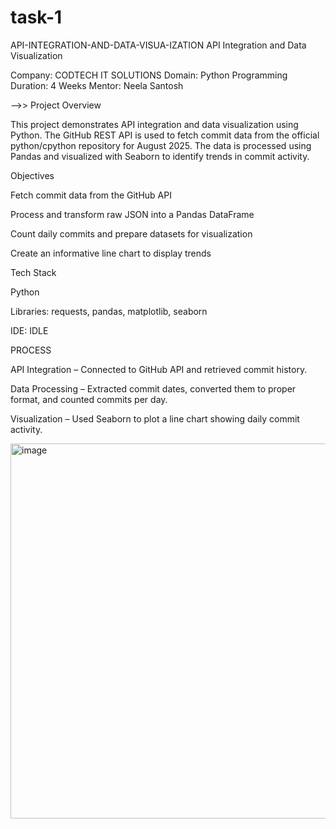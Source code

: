 # task-1
API-INTEGRATION-AND-DATA-VISUA-IZATION
API Integration and Data Visualization

Company: CODTECH IT SOLUTIONS Domain: Python Programming Duration: 4 Weeks Mentor: Neela Santosh

-->> Project Overview

This project demonstrates API integration and data visualization using Python. The GitHub REST API is used to fetch commit data from the official python/cpython repository for August 2025. The data is processed using Pandas and visualized with Seaborn to identify trends in commit activity.

Objectives

Fetch commit data from the GitHub API

Process and transform raw JSON into a Pandas DataFrame

Count daily commits and prepare datasets for visualization

Create an informative line chart to display trends

Tech Stack

Python

Libraries: requests, pandas, matplotlib, seaborn

IDE: IDLE

PROCESS

API Integration – Connected to GitHub API and retrieved commit history.

Data Processing – Extracted commit dates, converted them to proper format, and counted commits per day.

Visualization – Used Seaborn to plot a line chart showing daily commit activity.

<img width="1200" height="600" alt="image" src="https://github.com/user-attachments/assets/795cd76c-3365-4d67-b166-258ce9072114" />
